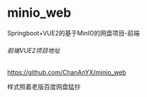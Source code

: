 # minio_web
Springboot+VUE2的基于MinIO的网盘项目-前端

###### 前端VUE2项目地址
https://github.com/ChanAnYX/minio_web

样式照着老版百度网盘猛抄
